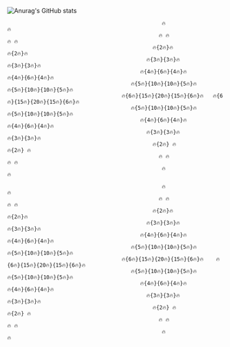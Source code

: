 ![Anurag's GitHub stats](https://github-readme-stats.vercel.app/api?username=wangzhen11aaa&show_icons=true)


                                                      🔥                                🔥
                                                     🔥 🔥                             🔥 🔥
                                                   🔥{2🔥}🔥                         🔥{2🔥}🔥
                                                 🔥{3🔥}{3🔥}🔥                    🔥{3🔥}{3🔥}🔥
                                               🔥{4🔥}{6🔥}{4🔥}🔥               🔥{4🔥}{6🔥}{4🔥}🔥
                                            🔥{5🔥}{10🔥}{10🔥}{5🔥}🔥         🔥{5🔥}{10🔥}{10🔥}{5🔥}🔥
                                         🔥{6🔥}{15🔥}{20🔥}{15🔥}{6🔥}🔥   🔥{6🔥}{15🔥}{20🔥}{15🔥}{6🔥}🔥
                                            🔥{5🔥}{10🔥}{10🔥}{5🔥}🔥         🔥{5🔥}{10🔥}{10🔥}{5🔥}🔥
                                               🔥{4🔥}{6🔥}{4🔥}🔥                🔥{4🔥}{6🔥}{4🔥}🔥
                                                 🔥{3🔥}{3🔥}🔥                     🔥{3🔥}{3🔥}🔥      
                                                   🔥{2🔥} 🔥                         🔥{2🔥} 🔥
                                                     🔥 🔥                              🔥 🔥
                                                      🔥                                 🔥
                                                       
                                                      🔥                                🔥
                                                     🔥 🔥                             🔥 🔥
                                                   🔥{2🔥}🔥                         🔥{2🔥}🔥
                                                 🔥{3🔥}{3🔥}🔥                     🔥{3🔥}{3🔥}🔥
                                               🔥{4🔥}{6🔥}{4🔥}🔥                🔥{4🔥}{6🔥}{4🔥}🔥
                                            🔥{5🔥}{10🔥}{10🔥}{5🔥}🔥         🔥{5🔥}{10🔥}{10🔥}{5🔥}🔥
                                         🔥{6🔥}{15🔥}{20🔥}{15🔥}{6🔥}🔥    🔥{6🔥}{15🔥}{20🔥}{15🔥}{6🔥}🔥
                                            🔥{5🔥}{10🔥}{10🔥}{5🔥}🔥          🔥{5🔥}{10🔥}{10🔥}{5🔥}🔥
                                               🔥{4🔥}{6🔥}{4🔥}🔥                🔥{4🔥}{6🔥}{4🔥}🔥
                                                 🔥{3🔥}{3🔥}🔥                     🔥{3🔥}{3🔥}🔥
                                                   🔥{2🔥} 🔥                         🔥{2🔥} 🔥
                                                     🔥 🔥                              🔥 🔥
                                                      🔥                                 🔥

